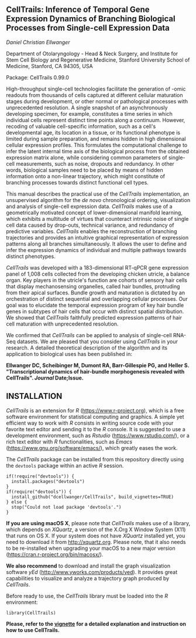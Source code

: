 ## CellTrails: Inference of Temporal Gene Expression Dynamics of Branching Biological Processes from Single-cell Expression Data
_Daniel Christian Ellwanger_

Department of Otolaryngology - Head & Neck Surgery, and Institute for Stem Cell Biology and Regenerative Medicine, Stanford University School of Medicine, Stanford, CA 94305, USA

Package: CellTrails 0.99.0

  High-throughput single-cell technologies facilitate the generation of -omic readouts from thousands of cells captured at different cellular maturation stages during development, or other normal or pathological processes with unprecedented resolution. A single snapshot of an asynchronously developing specimen, for example, constitutes a time series in which individual cells represent distinct time points along a continuum. However, recoding of valuable cell-specific information, such as a cell's developmental age, its location in a tissue, or its functional phenotype is limited during sample preparation, and remains hidden in high dimensional cellular expression profiles. This formulates the computational challenge to infer the latent internal time axis of the biological process from the obtained expression matrix alone, while considering common parameters of single-cell measurements, such as noise, dropouts and redundancy. In other words, biological samples need to be placed by means of hidden information onto a non-linear trajectory, which might constitute of branching processes towards distinct functional cell types.

  This manual describes the practical use of the _CellTrails_ implementation, an unsupervised algorithm for the _de novo_ chronological ordering, visualization and analysis of single-cell expression data. _CellTrails_ makes use of a geometrically motivated concept of lower-dimensional manifold learning, which exhibits a multitude of virtues that counteract intrinsic noise of single cell data caused by drop-outs, technical variance, and redundancy of predictive variables. _CellTrails_ enables the reconstruction of branching trajectories and provides an intuitive graphical representation of expression patterns along all branches simultaneously. It allows the user to define and infer the expression dynamics of individual and multiple pathways towards distinct phenotypes.

  _CellTrails_ was developed with a 183-dimensional RT-qPCR gene expression panel of 1,008 cells collected from the developing chicken utricle, a balance organ. Key players in the utricle's function are cohorts of sensory hair cells that display mechanosensing organelles, called hair bundles, protruding from their apical surfaces. Bundle growth and maturation is dictated by an orchestration of distinct sequential and overlapping cellular processes. Our goal was to elucidate the temporal expression program of key hair bundle genes in subtypes of hair cells that occur with distinct spatial distribution. We showed that _CellTrails_ faithfully predicted expression patterns of hair cell maturation with unprecedented resolution.
  
  We confirmed that _CellTrails_ can be applied to analysis of single-cell RNA-Seq datasets. We are pleased that you consider using _CellTrails_ in your research. A detailed theoretical description of the algorithm and its application to biological uses has been published in:
  
  __Ellwanger DC, Scheibinger M, Dumont RA, Barr-Gillespie PG, and Heller S. "Transcriptional dynamics of hair-bundle morphogenesis revealed with CellTrails". _Journal_ Date;Issue.__

<!-- ---------------------------------- -->
## INSTALLATION
<!-- ---------------------------------- -->
*CellTrails* is an extension for _R_ (https://www.r-project.org), which is a free software environment for statistical computing and graphics. A simple yet efficient way to work with _R_ consists in writing source code with your favorite text editor and sending it to the _R_ console. It is suggested to use a development environment, such as _Rstudio_ (https://www.rstudio.com/), or a rich text editor with _R_ functionalities, such as _Emacs_ (https://www.gnu.org/software/emacs/), which greatly eases the work. 

The *CellTrails* package can be installed from this repository directly using the `devtools` package within an active _R_ session.

``` 
if(!require("devtools")) {
  install.packages("devtools")
} 
if(require("devtools")) {
  install_github("dcellwanger/CellTrails", build_vignettes=TRUE)
} else {
  stop("Could not load package 'devtools'.")
}
```

**If you are using macOS X**, please note that _CellTrails_ makes use of a library, which depends on _XQuartz_, a version of the X.Org X Window System (X11) that runs on OS X. If your system does not have _XQuartz_ installed yet, you need to download it from http://xquartz.org. Please note, that it also needs to be re-installed when upgrading your macOS to a new major version (https://cran.r-project.org/bin/macosx/).

**We also recommend** to download and install the graph visualization software _yEd_ (http://www.yworks.com/products/yed). It provides great capabilities to visualize and analyze a trajectory graph produced by *CellTrails*.

Before ready to use, the *CellTrails* library must be loaded into the _R_ environment:
```
library(CellTrails)
```

__Please, refer to the [vignette](https://dcellwanger.github.io/CellTrails/) for a detailed explanation and instruction on how to use CellTrails.__
